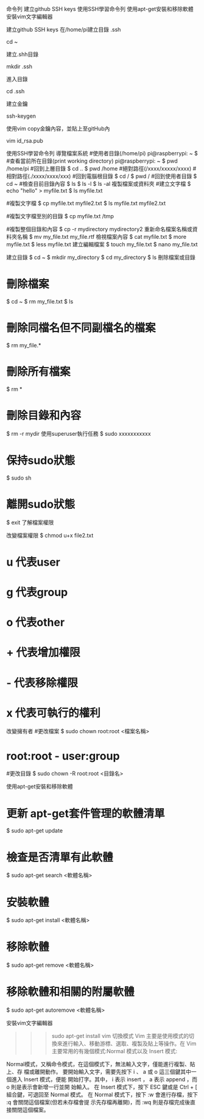 命令列
建立github SSH keys
使用SSH學習命令列
使用apt-get安裝和移除軟體
安裝vim文字編輯器

建立github SSH keys
在/home/pi建立目錄 .ssh

cd ~

建立.shh目錄

mkdir .ssh

進入目錄

cd .ssh

建立金鑰

ssh-keygen

使用vim copy金鑰內容，並貼上至gitHub內

vim id_rsa.pub


使用SSH學習命令列
導覽檔案系統
#使用者目錄(/home/pi)
pi@raspberrypi: ~ $
#查看當前所在目錄(print working directory)
pi@raspberrypi: ~ $ pwd
/home/pi
#回到上層目錄
$ cd ..
$ pwd
/home
#絕對路徑(/xxxx/xxxxx/xxxx)
#相對路徑(./xxxx/xxxx/xxx)
#回到電腦根目錄
$ cd /
$ pwd
/
#回到使用者目錄
$ cd ~
#檢查目前目錄內容
$ ls
$ ls -l
$ ls -al
複製檔案或資料夾
#建立文字檔
$ echo "hello" > myfile.txt
$ ls
myfile.txt

#複製文字檔
$ cp myfile.txt myfile2.txt
$ ls
myfile.txt myfile2.txt

#複製文字檔至別的目錄
$ cp myfile.txt /tmp

#複製整個目錄和內容
$ cp -r mydirectory mydirectory2
重新命名檔案名稱或資料夾名稱
$ mv my_file.txt my_file.rtf
檢視檔案內容
$ cat myfile.txt
$ more myfile.txt
$ less myfile.txt
建立編輯檔案
$ touch my_file.txt
$ nano my_file.txt


建立目錄
$ cd ~
$ mkdir my_directory
$ cd my_directory
$ ls
刪除檔案或目錄
# 刪除檔案
$ cd ~
$ rm my_file.txt
$ ls

# 刪除同檔名但不同副檔名的檔案
$ rm my_file.*

# 刪除所有檔案
$ rm *

# 刪除目錄和內容
$ rm -r mydir
使用superuser執行任務
$ sudo xxxxxxxxxxx

# 保持sudo狀態
$ sudo sh

# 離開sudo狀態
$ exit
了解檔案權限


改變檔案權限
$ chmod u+x file2.txt
# u 代表user
# g 代表group
# o 代表other

# + 代表增加權限
# - 代表移除權限

# x 代表可執行的權利

改變擁有者
#更改檔案
$ sudo chown root:root <檔案名稱>

# root:root - user:group

#更改目錄
$ sudo chown -R root:root <目錄名>

使用apt-get安裝和移除軟體
# 更新 apt-get套件管理的軟體清單
$ sudo apt-get update
# 檢查是否清單有此軟體
$ sudo apt-get search <軟體名稱>
# 安裝軟體
$ sudo apt-get install <軟體名稱>
# 移除軟體
$ sudo apt-get remove <軟體名稱>

# 移除軟體和相關的附屬軟體

$ sudo apt-get autoremove <軟體名稱>

安裝vim文字編輯器
>>> sudo apt-get install vim
切換模式
Vim 主要是使用模式的切換來進行輸入、移動游標、選取、複製及貼上等操作。在 Vim 主要常用的有幾個模式:Normal 模式以及 Insert 模式:



Normal模式，又稱命令模式，在這個模式下，無法輸入文字，僅能進行複製、貼上、存 檔或離開動作。
要開始輸入文字，需要先按下 i 、 a 或 o 這三個鍵其中一個進入 Insert 模式，便能 開始打字。其中， i 表示 insert ， a 表示 append ，而 o 則是表示會新增一行並開 始輸入。
在 Insert 模式下，按下 ESC 鍵或是 Ctrl + [ 組合鍵，可退回至 Normal 模式。
在 Normal 模式下，按下 :w 會進行存檔，按下 :q 會關閉這個檔案(但若未存檔會提 示先存檔再離開)，而 :wq 則是存檔完成後直接關閉這個檔案。
